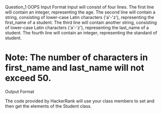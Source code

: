 Question_1 OOPS 
Input Format
Input will consist of four lines.
The first line will contain an integer, representing the age. The second line will contain a string, consisting of lower-case Latin characters ('a'-'z'), representing the first_name of a student.
The third line will contain another string, consisting of lower-case Latin characters ('a'-'z'), representing the last_name of a student.
The fourth line will contain an integer, representing the standard of student.

# Note: The number of characters in first_name and last_name will not exceed 50.
Output Format

The code provided by HackerRank will use your class members to set and then get the elements of the Student class.
